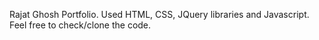 Rajat Ghosh Portfolio.
Used HTML, CSS, JQuery libraries and Javascript.
Feel free to check/clone the code.
